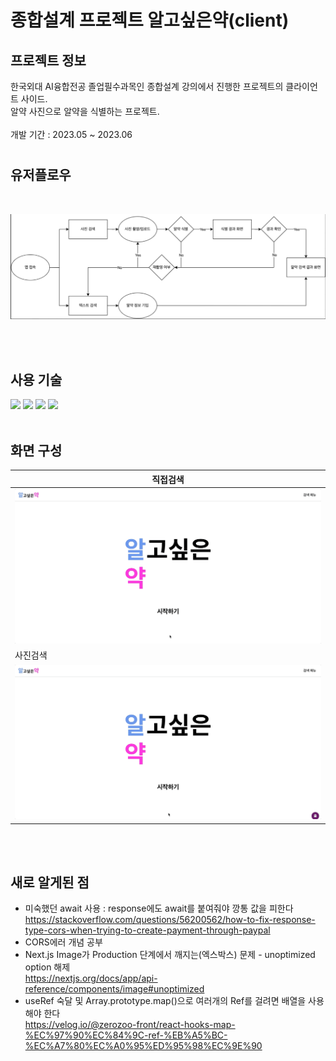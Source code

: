 # 종합설계 프로젝트 알고싶은약(client)

## 프로젝트 정보

한국외대 AI융합전공 졸업필수과목인 종합설계 강의에서 진행한 프로젝트의 클라이언트 사이드.
<br>알약 사진으로 알약을 식별하는 프로젝트.
<br>
<br>개발 기간 : 2023.05 ~ 2023.06

#

## 유저플로우

<br>

![](public/img/readme/userflow.png)

<br>
<br>

## 사용 기술

  <img src="https://img.shields.io/badge/react-61DAFB?style=for-the-badge&logo=react&logoColor=black"> 
  <img src="https://img.shields.io/badge/next.js-000000?style=for-the-badge&logo=next.js&logoColor=white"> 
  <img src="https://img.shields.io/badge/typescript-3178C6?style=for-the-badge&logo=typescript&logoColor=white"> 
  <img src="https://img.shields.io/badge/tailwindcss-06B6D4?style=for-the-badge&logo=tailwindcss&logoColor=white">

<br>
<br>

## 화면 구성

| 직접검색                                                                                                        |
| --------------------------------------------------------------------------------------------------------------- |
| ![](/public//img/readme/%EC%95%8C%EA%B3%A0%EC%8B%B6%EC%9D%80%EC%95%BD_%EC%A7%81%EC%A0%91%EA%B2%80%EC%83%89.gif) |
| 사진검색                                                                                                        |
| ![](/public/img/readme/%EC%95%8C%EA%B3%A0%EC%8B%B6%EC%9D%80%EC%95%BD_%EC%82%AC%EC%A7%84%EA%B2%80%EC%83%89.gif)  |

<br>
<br>

## 새로 알게된 점

- 미숙했던 await 사용 : response에도 await를 붙여줘야 깡통 값을 피한다
  <br>https://stackoverflow.com/questions/56200562/how-to-fix-response-type-cors-when-trying-to-create-payment-through-paypal
- CORS에러 개념 공부
- Next.js Image가 Production 단계에서 깨지는(엑스박스) 문제 - unoptimized option 해제
  <br>https://nextjs.org/docs/app/api-reference/components/image#unoptimized
- useRef 숙달 및 Array.prototype.map()으로 여러개의 Ref를 걸려면 배열을 사용해야 한다
  <br>https://velog.io/@zerozoo-front/react-hooks-map-%EC%97%90%EC%84%9C-ref-%EB%A5%BC-%EC%A7%80%EC%A0%95%ED%95%98%EC%9E%90
